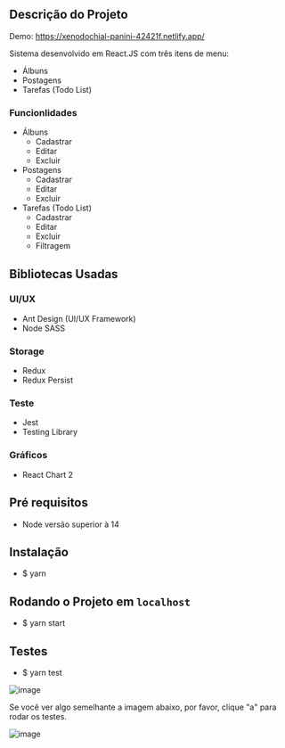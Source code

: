## Descrição do Projeto

Demo: https://xenodochial-panini-42421f.netlify.app/

Sistema desenvolvido em React.JS com três itens de menu:

- Álbuns
- Postagens
- Tarefas (Todo List)

### Funcionlidades

- Álbuns
  - Cadastrar
  - Editar
  - Excluir
- Postagens
  - Cadastrar
  - Editar
  - Excluir
- Tarefas (Todo List)
  - Cadastrar
  - Editar
  - Excluir
  - Filtragem

## Bibliotecas Usadas

### UI/UX

- Ant Design (UI/UX Framework)
- Node SASS

### Storage

- Redux
- Redux Persist

### Teste

- Jest
- Testing Library

### Gráficos

- React Chart 2

## Pré requisitos

- Node versão superior à 14

## Instalação

- $ yarn

## Rodando o Projeto em `localhost` 

- $ yarn start

## Testes

- $ yarn test

![image](https://drive.google.com/uc?export=view&id=102q5gKqCJtN9vKU_wa9fSTeiBeMxCEVI)

Se você ver algo semelhante a imagem abaixo, por favor, clique "a" para rodar os testes.

![image](https://drive.google.com/uc?export=view&id=19pa2Fas8kErCtiQ3diA9m94J8ES8DkNI)
